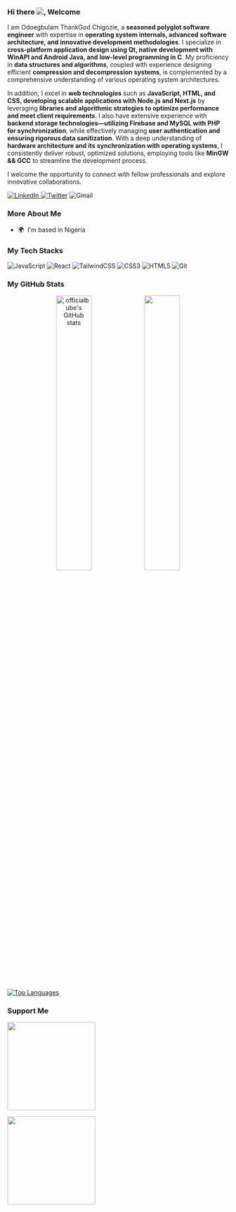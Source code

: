 ### Hi there ![](https://user-images.githubusercontent.com/18350557/176309783-0785949b-9127-417c-8b55-ab5a4333674e.gif), Welcome

I am Odoegbulam ThankGod Chigozie, a **seasoned polyglot software engineer** with expertise in **operating system internals, advanced software architecture, and innovative development methodologies**. I specialize in **cross-platform application design using Qt, native development with WinAPI and Android Java, and low-level programming in C**. My proficiency in **data structures and algorithms**, coupled with experience designing efficient **compression and decompression systems**, is complemented by a comprehensive understanding of various operating system architectures.

In addition, I excel in **web technologies** such as **JavaScript, HTML, and CSS, developing scalable applications with Node.js and Next.js** by leveraging **libraries and algorithmic strategies to optimize performance and meet client requirements**. I also have extensive experience with **backend storage technologies—utilizing Firebase and MySQL with PHP for synchronization**, while effectively managing **user authentication and ensuring rigorous data sanitization**. With a deep understanding of **hardware architecture and its synchronization with operating systems**, I consistently deliver robust, optimized solutions, employing tools like **MinGW && GCC** to streamline the development process.

I welcome the opportunity to connect with fellow professionals and explore innovative collaborations.

<p>
  
  <a href="https://www.linkedin.com/in/ebube-nkere-ebube-37141b23a/">![LinkedIn](https://img.shields.io/badge/linkedin-%230077B5.svg?style=for-the-badge&logo=linkedin&logoColor=white) </a>
  <a href="https://x.com/BubeDev">![Twitter](https://img.shields.io/badge/Twitter-%231DA1F2.svg?style=for-the-badge&logo=Twitter&logoColor=white)</a>
  <a>![Gmail](https://img.shields.io/badge/Gmail-D14836?style=for-the-badge&logo=gmail&logoColor=white)</a>
</p>


### More About Me


* 🌍  I'm based in Nigeria





### My Tech Stacks


<p align="right">
  
![JavaScript](https://img.shields.io/badge/javascript-%23323330.svg?style=for-the-badge&logo=javascript&logoColor=%23F7DF1E)
![React](https://img.shields.io/badge/react-%2320232a.svg?style=for-the-badge&logo=react&logoColor=%2361DAFB)
![TailwindCSS](https://img.shields.io/badge/tailwindcss-%2338B2AC.svg?style=for-the-badge&logo=tailwind-css&logoColor=white)
![CSS3](https://img.shields.io/badge/css3-%231572B6.svg?style=for-the-badge&logo=css3&logoColor=white)
![HTML5](https://img.shields.io/badge/html5-%23E34F26.svg?style=for-the-badge&logo=html5&logoColor=white)
![Git](https://img.shields.io/badge/git-%23F05033.svg?style=for-the-badge&logo=git&logoColor=white)

</p>






### My GitHub Stats

<p align="center">
<a href="http://www.github.com/officialbube" ><img src="https://github-readme-stats.vercel.app/api?username=officialbube&show_icons=true&hide=&count_private=true&title_color=facc15&text_color=ffffff&icon_color=0891b2&bg_color=1c1917&hide_border=true&show_icons=true" alt="officialbube's GitHub stats" width="40%" /></a><a href="http://www.github.com/officialbube" ><img src="https://github-readme-streak-stats.herokuapp.com/?user=officialbube&stroke=ffffff&background=1c1917&ring=facc15&fire=facc15&currStreakNum=ffffff&currStreakLabel=facc15&sideNums=ffffff&sideLabels=ffffff&dates=ffffff&hide_border=true" width="40%"/></a>
</p>


<a href="https://github.com/officialbube" align="left"><img src="https://github-readme-stats.vercel.app/api/top-langs/?username=officialbube&langs_count=10&title_color=facc15&text_color=ffffff&icon_color=0891b2&bg_color=1c1917&hide_border=true&locale=en&custom_title=Top%20%Languages" alt="Top Languages" /></a>





### Support Me

<a href="https://www.buymeacoffee.com/officialbube"><img src="https://cdn.buymeacoffee.com/buttons/v2/default-yellow.png" width="200" /></a>

<a href="https://www.buymeacoffee.com/officialbube"><img src="https://cdn.buymeacoffee.com/buttons/v2/default-yellow.png" width="200" /></a>
